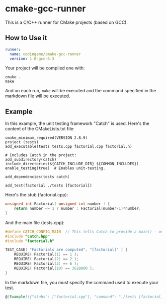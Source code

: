 # cmake-gcc-runner

This is a C/C++ runner for CMake projects (based on GCC).

## How to Use it

```yaml
runner:
  name: codingame/cmake-gcc-runner
  version: 1.0-gcc-6.3
```

Your project will be compiled one with:

```
cmake .
make
```

And on each run, `make` will be executed and the command specified in the markdown file will be executed.

## Example

In this example, the unit testing framework "Catch" is used. Here's the content of the CMakeLists.txt file:

```
cmake_minimum_required(VERSION 2.8.9)
project (tests)
add_executable(tests tests.cpp factorial.cpp factorial.h)

# Includes Catch in the project:
add_subdirectory(catch)
include_directories(${CATCH_INCLUDE_DIR} ${COMMON_INCLUDES})
enable_testing(true)  # Enables unit-testing.

add_dependencies(tests catch)

add_test(factorial ./tests [factorial])
```

Here's the stub (factorial.cpp):

```C++
unsigned int Factorial( unsigned int number ) {
    return number <= 1 ? number : Factorial(number-1)*number;
}
```

And the main file (tests.cpp):

```C++
#define CATCH_CONFIG_MAIN  // This tells Catch to provide a main() - only do this in one cpp file
#include "catch.hpp"
#include "factorial.h"

TEST_CASE( "Factorials are computed", "[factorial]" ) {
    REQUIRE( Factorial(1) == 1 );
    REQUIRE( Factorial(2) == 2 );
    REQUIRE( Factorial(3) == 6 );
    REQUIRE( Factorial(10) == 3628800 );
}
```

In the markdown file, you must specify the command used to execute your test.

```markdown
@[Example]({"stubs": ["factorial.cpp"], "command": "./tests [factorial]"})
```
